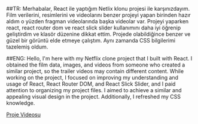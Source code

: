 ##TR:
Merhabalar, React ile yaptığım Netlix klonu projesi ile karşınızdayım. Film verilerini, resimlerini ve videolarını benzer projeyi yapan birinden hazır aldım o yüzden fragman videolarında başka videolar var. Projeyi yaparken react, react router dom ve react slick slider kullanımını daha iyi öğrenip geliştirdim ve klasör düzenine dikkat ettim. Projede olabildiğince benzer ve güzel bir görüntü elde etmeye çalıştım. Aynı zamanda CSS bilgilerimi tazelemiş oldum.

##ENG:
Hello, I'm here with my Netflix clone project that I built with React. I obtained the film data, images, and videos from someone who created a similar project, so the trailer videos may contain different content. While working on the project, I focused on improving my understanding and usage of React, React Router DOM, and React Slick Slider, and I paid attention to organizing my project files. I aimed to achieve a similar and appealing visual design in the project. Additionally, I refreshed my CSS knowledge.

[Proje Videosu](https://youtu.be/4gBTmmwdsPE)
